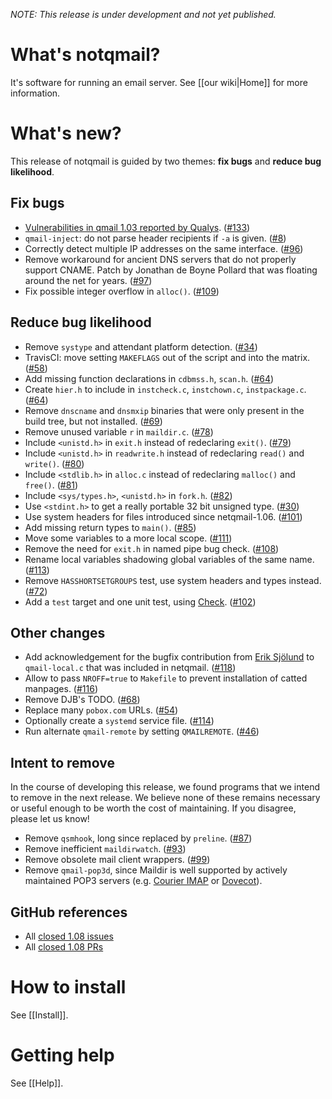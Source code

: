 _NOTE: This release is under development and not yet published._

# What's notqmail?

It's software for running an email server. See [[our wiki|Home]] for more information.


# What's new?

This release of notqmail is guided by two themes: **fix bugs** and **reduce bug likelihood**.

## Fix bugs

- [Vulnerabilities in qmail 1.03 reported by Qualys](https://www.qualys.com/2020/05/19/cve-2005-1513/remote-code-execution-qmail.txt). ([#133](https://github.com/notqmail/notqmail/pull/133))
- `qmail-inject`: do not parse header recipients if `-a` is given. ([#8](https://github.com/notqmail/notqmail/pull/8))
- Correctly detect multiple IP addresses on the same interface. ([#96](https://github.com/notqmail/notqmail/pull/96))
- Remove workaround for ancient DNS servers that do not properly support CNAME. Patch by Jonathan de Boyne Pollard that was floating around the net for years. ([#97](https://github.com/notqmail/notqmail/pull/97))
- Fix possible integer overflow in `alloc()`. ([#109](https://github.com/notqmail/notqmail/pull/109))

## Reduce bug likelihood

- Remove `systype` and attendant platform detection. ([#34](https://github.com/notqmail/notqmail/pull/34))
- TravisCI: move setting `MAKEFLAGS` out of the script and into the matrix. ([#58](https://github.com/notqmail/notqmail/pull/58))
- Add missing function declarations in `cdbmss.h`, `scan.h`. ([#64](https://github.com/notqmail/notqmail/pull/64))
- Create `hier.h` to include in `instcheck.c`, `instchown.c`, `instpackage.c`. ([#64](https://github.com/notqmail/notqmail/pull/64))
- Remove `dnscname` and `dnsmxip` binaries that were only present in the build tree, but not installed. ([#69](https://github.com/notqmail/notqmail/pull/69))
- Remove unused variable `r` in `maildir.c`. ([#78](https://github.com/notqmail/notqmail/pull/78))
- Include `<unistd.h>` in `exit.h` instead of redeclaring `exit()`. ([#79](https://github.com/notqmail/notqmail/pull/79))
- Include `<unistd.h>` in `readwrite.h` instead of redeclaring `read()` and `write()`. ([#80](https://github.com/notqmail/notqmail/pull/80))
- Include `<stdlib.h>` in `alloc.c` instead of redeclaring `malloc()` and `free()`. ([#81](https://github.com/notqmail/notqmail/pull/81))
- Include `<sys/types.h>`, `<unistd.h>` in `fork.h`. ([#82](https://github.com/notqmail/notqmail/pull/82))
- Use `<stdint.h>` to get a really portable 32 bit unsigned type. ([#30](https://github.com/notqmail/notqmail/pull/30))
- Use system headers for files introduced since netqmail-1.06. ([#101](https://github.com/notqmail/notqmail/pull/101))
- Add missing return types to `main()`. ([#85](https://github.com/notqmail/notqmail/pull/85))
- Move some variables to a more local scope. ([#111](https://github.com/notqmail/notqmail/pull/111))
- Remove the need for `exit.h` in named pipe bug check. ([#108](https://github.com/notqmail/notqmail/pull/108))
- Rename local variables shadowing global variables of the same name. ([#113](https://github.com/notqmail/notqmail/pull/113))
- Remove `HASSHORTSETGROUPS` test, use system headers and types instead. ([#72](https://github.com/notqmail/notqmail/pull/72))
- Add a `test` target and one unit test, using [Check](https://libcheck.github.io/check/doc/check_html/index.html#Top). ([#102](https://github.com/notqmail/notqmail/pull/102))

## Other changes

- Add acknowledgement for the bugfix contribution from [Erik Sjölund](https://github.com/eriksjolund) to `qmail-local.c` that was included in netqmail. ([#118](https://github.com/notqmail/notqmail/pull/118))
- Allow to pass `NROFF=true` to `Makefile` to prevent installation of catted manpages. ([#116](https://github.com/notqmail/notqmail/pull/116))
- Remove DJB's TODO. ([#68](https://github.com/notqmail/notqmail/pull/68))
- Replace many `pobox.com` URLs. ([#54](https://github.com/notqmail/notqmail/pull/54))
- Optionally create a `systemd` service file. ([#114](https://github.com/notqmail/notqmail/pull/114))
- Run alternate `qmail-remote` by setting `QMAILREMOTE`. ([#46](https://github.com/notqmail/notqmail/pull/46))

## Intent to remove

In the course of developing this release, we found programs that we intend to remove in the next release. We believe none of these remains necessary or useful enough to be worth the cost of maintaining. If you disagree, please let us know!

- Remove `qsmhook`, long since replaced by `preline`. ([#87](https://github.com/notqmail/notqmail/pull/87))
- Remove inefficient `maildirwatch`. ([#93](https://github.com/notqmail/notqmail/pull/93))
- Remove obsolete mail client wrappers. ([#99](https://github.com/notqmail/notqmail/pull/99))
- Remove `qmail-pop3d`, since Maildir is well supported by actively maintained POP3 servers (e.g. [Courier IMAP](https://www.courier-mta.org/imap/) or [Dovecot](https://www.dovecot.org/)).

## GitHub references

- All [closed 1.08 issues](https://github.com/notqmail/notqmail/issues?q=is%3Aissue+is%3Aclosed+milestone%3A1.08)
- All [closed 1.08 PRs](https://github.com/notqmail/notqmail/pulls?q=is%3Apr+is%3Aclosed+milestone%3A1.08)


# How to install

See [[Install]].


# Getting help

See [[Help]].